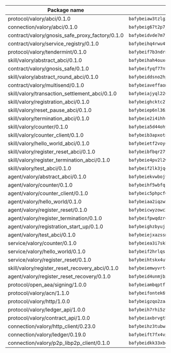 | Package name                                                  | Package hash                                                  |
| ------------------------------------------------------------- | ------------------------------------------------------------- |
| protocol/valory/abci/0.1.0                                    | `bafybeiaw3tzlg3rkvnn5fcufblktmfwngmxugn4yo7pyjp76zz6aqtqcay` |
| connection/valory/abci/0.1.0                                  | `bafybeig67t2p7jwhjqwmrszeeyrpcs5v2pld62r5jbakwmf7fqwczpygn4` |
| contract/valory/gnosis_safe_proxy_factory/0.1.0               | `bafybeidvde7m7jpajea3hndzbauaud6rtiwqmmrltdbrubzc5jzq7li4uu` |
| contract/valory/service_registry/0.1.0                        | `bafybeihq4rwu4tubn22osxyk53bh5rg5halncmufdb2d5ajg3vg3oxokii` |
| protocol/valory/tendermint/0.1.0                              | `bafybeif7b3ndrnwunl6s42e2cd6cu5hxruiimz3lwixb3r6um2lsldgldi` |
| skill/valory/abstract_abci/0.1.0                              | `bafybeihah4ouxqvdratxyqvluslxcv6k7rbmwygbh2e4gncrm4r4gqp23q` |
| contract/valory/gnosis_safe/0.1.0                             | `bafybeifyqf77ntlxgjwi6kxzwe3ofztjeo7gzyw3qf2eovu32vlsvftp34` |
| skill/valory/abstract_round_abci/0.1.0                        | `bafybeiddsno2hpeydoshfzm4r5744dx3rshnpbibtyrdgw7zqdsz4eg47q` |
| contract/valory/multisend/0.1.0                               | `bafybeiaveffaomsnmsc5hx62o77u7ilma6eipox7m5lrwa56737ektva3i` |
| skill/valory/transaction_settlement_abci/0.1.0                | `bafybeiajyql226ivjle2gzsgh2xh6moouqjhmts37iejrqdzrzlliztfte` |
| skill/valory/registration_abci/0.1.0                          | `bafybeighcktc2lacopep3z67pzezmeffob72uuzaeyvymhlqz5efce2o2m` |
| skill/valory/reset_pause_abci/0.1.0                           | `bafybeiep6nl36x6qc5xpmcbbfxul2unw3qhnvs22vreuz5tfo5s7uiu5se` |
| skill/valory/termination_abci/0.1.0                           | `bafybeie2i4ihhubhwwoz2dtppvghokaa734audndgzz75za2kbunkwdoo4` |
| skill/valory/counter/0.1.0                                    | `bafybeia5d44ohyko45xj44bts7r3gahj2bpcd4sf76g2x4qbttj3f2f4fm` |
| skill/valory/counter_client/0.1.0                             | `bafybeib3apxotnry7gt6a5q2cesdobjlcb5bjqjuzwnp4f5naozbiyxvja` |
| skill/valory/hello_world_abci/0.1.0                           | `bafybeietf2voyoxuxg6uqtyi2zwxuhtzmz4tcv3j5csplqfnpscd54d3rq` |
| skill/valory/register_reset_abci/0.1.0                        | `bafybeibfbqr27yybain3uugsyhk2q6wzpny5fxkw562uabn6wl36wicpuq` |
| skill/valory/register_termination_abci/0.1.0                  | `bafybeie4pv2l2wiqsyd6ehkzac35jpltnu7bn5jem2b6htu2nqhpbi3o64` |
| skill/valory/test_abci/0.1.0                                  | `bafybeif2lk3jqgzevs7hb53nqv6ed6pxs6getp6u47isp6nmcr2r6mu45u` |
| agent/valory/abstract_abci/0.1.0                              | `bafybeiekvwbojv7honh4snrkh5ltqchvrnqcacndyt7fhxbmjdbnwdm6ny` |
| agent/valory/counter/0.1.0                                    | `bafybeihf5wbfqsj7ofhsjseffyll5ox7t6eahhnmtwbo72ougn5lpxtq5a` |
| agent/valory/counter_client/0.1.0                             | `bafybeic5phpcf6w6ielcchualcwr5prpn7djxamexkwqtl52sitgzt6vbm` |
| agent/valory/hello_world/0.1.0                                | `bafybeiaa2iqzw5piigzk3yvl4tswuiwtsnybv63qvpgarego65x3ansify` |
| agent/valory/register_reset/0.1.0                             | `bafybeicwyzowc2il3vxufwc6uv2vrmazwpwnrxbmm5ygljs2kumw4k2vsi` |
| agent/valory/register_termination/0.1.0                       | `bafybeifpwqdzreyn5s5nm5l7xbu74kygb7yqzffucw5tziwnyecg2ha3sm` |
| agent/valory/registration_start_up/0.1.0                      | `bafybeighzbyujcsqg75rcmbmffjooi75sggom4sgefcjv2fgve4urrj5rm` |
| agent/valory/test_abci/0.1.0                                  | `bafybeiejxazssmw74mgv6essjyjpbbw3yelca7wcqdg6zaps6ch4jlegwm` |
| service/valory/counter/0.1.0                                  | `bafybeiea3i7skbvet3ntcqw3xvggq5umz35hbax4mwn53yrymadfpkbvpq` |
| service/valory/hello_world/0.1.0                              | `bafybeif2hrlqskaqtp3exu6o7er4456cxhwdywpdcko4emufvfehgp5msi` |
| service/valory/register_reset/0.1.0                           | `bafybeihtskx4uvu2hw47fan4dwtyjpuebkj67zrhuleiuenhqxs2fukp7a` |
| skill/valory/register_reset_recovery_abci/0.1.0               | `bafybeiemwyvrt4lr7zpweeaywixpbibni4swsf3bq6zvyzpwxk745xpfpi` |
| agent/valory/register_reset_recovery/0.1.0                    | `bafybeid4unmjbxpbgwg4awzf5ix47gkvovodvsfr55ssqxgiqkglkj6h5u` |
| protocol/open_aea/signing/1.0.0                               | `bafybeiambqptflge33eemdhis2whik67hjplfnqwieoa6wblzlaf7vuo44` |
| protocol/valory/acn/1.1.0                                     | `bafybeifontek6tvaecatoauiule3j3id6xoktpjubvuqi3h2jkzqg7zh7a` |
| protocol/valory/http/1.0.0                                    | `bafybeigzqo2zaakcjtzzsm6dh4x73v72xg6ctk6muyp5uq5ueb7y34fbxy` |
| protocol/valory/ledger_api/1.0.0                              | `bafybeih7rhi5zvfvwakx5ifgxsz2cfipeecsh7bm3gnudjxtvhrygpcftq` |
| protocol/valory/contract_api/1.0.0                            | `bafybeiaxbrvgtbdrh4lslskuxyp4awyr4whcx3nqq5yrr6vimzsxg5dy64` |
| connection/valory/http_client/0.23.0                          | `bafybeihz3tubwado7j3wlivndzzuj3c6fdsp4ra5r3nqixn3ufawzo3wii` |
| connection/valory/ledger/0.19.0                               | `bafybeift7fx4vp2jq4btplocifby2xnnbzxppxdttgyyvwepj5cv7akfom` |
| connection/valory/p2p_libp2p_client/0.1.0                     | `bafybeidkk33xbga54szmitk6uwsi3ef56hbbdbuasltqtiyki34hgfpnxa` |
